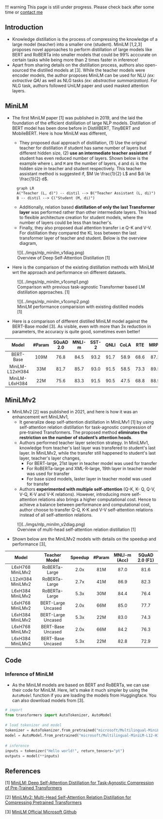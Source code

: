 !!! warning
    This page is still under progress. Please check back after some time or [contact me](mailto:mohitmayank1@gmail.com)

## Introduction

- Knowledge distillation is the process of compressing the knowledge of a large model (teacher) into a smaller one (student). MiniLM [1,2,3] proposes novel approaches to perform distillation of large models like BERT and RoBERTa into smaller models that could be 99% acccurate on certain tasks while being more than 2 times faster in inference!
- Apart from sharing details on the distillation process, authors also open-sourced the distilled models at [3]. While the teacher models were encoder models, the author proposes MiniLM can be used for NLU *(ex: extractive QA)* as well as NLG tasks *(ex: abstractive summarization)*. For NLG task, authors followed UniLM paper and used masked attention layers.

## MiniLM

- The first MiniLM paper [1] was published in 2019, and the laid the foundation of the efficient distillation of large NLP models. Distillation of BERT model has been done before in DistillBERT, TinyBERT and MobileBERT. Here is how MiniLM was different, 
  - They proposed dual approach of distillation, (1) Use the original teacher for distillation if student has same number of layers but different hidden size, (2) **use an intermediate teacher assistant** if student has even reduced number of layers. Shown below is the example where `L` and `M` are the number of layers, `d` and `di` is the hidden size in teacher and student respectively. This teacher assistant method is suggested if, $M \le \frac{1}{2} L$ and $di \le \frac{1}{2} d$.
  
  ``` mermaid
    graph LR
    A("Teacher (L, d)") -- distil --> B("Teacher Assistant (L, di)")
    B -- distil --> C("Student (M, di)")
  ```

  - Additionally, relation based **distillation of only the last Transformer layer** was performed rather than other intermediate layers. This lead to flexible architecture creation for student models, where the number of layers could be less than teacher's.
  - Finally, they also proposed dual attention transfer i.e Q-K and V-V. For distillation they compared the KL loss between the last transformer layer of teacher and student. Below is the overview diagram,

<figure markdown> 
    ![](../imgs/nlp_minilm_v1diag.png)
    <figcaption>Overview of Deep Self-Attention Distillation [1]</figcaption>
</figure>

- Here is the comparison of the existing distillation methods with MiniLM wrt the approach and performance on different datasets. 

<figure markdown> 
    ![](../imgs/nlp_minilm_v1comp1.png)
    <figcaption>Comparison with previous task-agnostic Transformer based LM distillation approaches. [1]</figcaption>
</figure>

<figure markdown> 
    ![](../imgs/nlp_minilm_v1comp2.png)
    <figcaption>MiniLM performance comparision with existing distilled models [1]</figcaption>
</figure>


- Here is a comparison of different distilled MiniLM model against the BERT-Base model [3]. As visible, even with more than 3x reduction in parameters, the accuracy is quite good, sometimes even better!

|      Model      | #Param | SQuAD 2.0 | MNLI-m | SST-2 | QNLI | CoLA |  RTE | MRPC |  QQP |
|:---------------:|:------:|:---------:|:------:|:-----:|:----:|:----:|:----:|:----:|:----:|
| BERT-Base       | 109M   | 76.8      | 84.5   | 93.2  | 91.7 | 58.9 | 68.6 | 87.3 | 91.3 |
| MiniLM-L12xH384 | 33M    | 81.7      | 85.7   | 93.0  | 91.5 | 58.5 | 73.3 | 89.5 | 91.3 |
| MiniLM-L6xH384  | 22M    | 75.6      | 83.3   | 91.5  | 90.5 | 47.5 | 68.8 | 88.9 | 90.6 |

## MiniLMv2

- MiniLMv2 [2] was published in 2021, and here is how it was an enhancement wrt MiniLMv1, 
  -  It generalize deep self-attention distillation in MiniLMv1 [1] by using self-attention relation distillation for task-agnostic compression of pre-trained Transformers. The proposed method **eliminates the restriction on the number of student’s attention heads**. 
  - Authors performed teacher layer selection strategy. In MiniLMv1, knowledge from teacher's last layer was transfered to student's last layer. In MiniLMv2, while the transfer still happened to student's last layer, teacher's layer changes,
    - For BERT-large, 21st layer in teacher model was used for transfer
    - For RoBERTa-large and XML-R-large, 19th layer in teacher model was used for transfer
    - For base sized models, laster layer  in teacher model was used for transfer
  - Authors **experimented with multiple self-attention** (Q-K, K- Q, Q-V, V-Q, K-V and V-K relations). However, introducing more self-attention relations also brings a higher computational cost. Hence to achieve a balance between performance and computational cost, author choose to transfer Q-Q, K-K and V-V self-attention relations instead of all self-attention relations.
   
  
<figure markdown> 
    ![](../imgs/nlp_minilm_v2diag.png)
    <figcaption>Overview of multi-head self-attention relation distillation [1]</figcaption>
</figure>

- Shown below are the MiniLMv2 models with details on the speedup and performance [3],
   
|       Model       |    Teacher Model   | Speedup | #Param | MNLI-m (Acc) | SQuAD 2.0 (F1) |
|:-----------------:|:------------------:|:-------:|:------:|:------------:|:--------------:|
| L6xH768 MiniLMv2  | RoBERTa-Large      | 2.0x    | 81M    | 87.0         | 81.6           |
| L12xH384 MiniLMv2 | RoBERTa-Large      | 2.7x    | 41M    | 86.9         | 82.3           |
| L6xH384 MiniLMv2  | RoBERTa-Large      | 5.3x    | 30M    | 84.4         | 76.4           |
| L6xH768 MiniLMv2  | BERT-Large Uncased | 2.0x    | 66M    | 85.0         | 77.7           |
| L6xH384 MiniLMv2  | BERT-Large Uncased | 5.3x    | 22M    | 83.0         | 74.3           |
| L6xH768 MiniLMv2  | BERT-Base Uncased  | 2.0x    | 66M    | 84.2         | 76.3           |
| L6xH384 MiniLMv2  | BERT-Base Uncased  | 5.3x    | 22M    | 82.8         | 72.9           |


## Code


### Inference of MiniLM

- As the MiniLM models are based on BERT and RoBERTa, we can use their code for MiniLM. Here, let's make it much simpler by using the `AutoModel` function if you are loading the models from Huggingface. You can also download models from [3].

``` python linenums="1"
# import
from transformers import AutoTokenizer, AutoModel
  
# load tokenizer and model
tokenizer = AutoTokenizer.from_pretrained("microsoft/Multilingual-MiniLM-L12-H384")
model = AutoModel.from_pretrained("microsoft/Multilingual-MiniLM-L12-H384")

# inference
inputs = tokenizer("Hello world!", return_tensors="pt")
outputs = model(**inputs)
```

## References

[1] [MiniLM: Deep Self-Attention Distillation for Task-Agnostic Compression of Pre-Trained Transformers](https://arxiv.org/abs/2002.10957)

[2] [MiniLMv2: Multi-Head Self-Attention Relation Distillation for Compressing Pretrained Transformers](https://arxiv.org/abs/2012.15828)

[3] [MiniLM Official Microsoft Github](https://github.com/microsoft/unilm/tree/master/minilm)